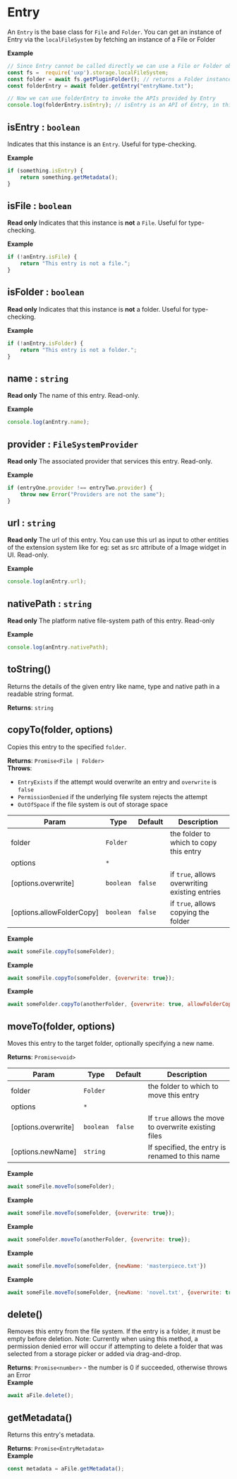 
<a name="module-storage-entry" id="module-storage-entry"></a>

# Entry
An `Entry` is the base class for `File` and `Folder`.
You can get an instance of Entry via the `localFileSystem` by fetching an instance of a File or Folder

**Example**
```js
// Since Entry cannot be called directly we can use a File or Folder object to invoke Entry as shown below
const fs =  require('uxp').storage.localFileSystem;
const folder = await fs.getPluginFolder(); // returns a Folder instance
const folderEntry = await folder.getEntry("entryName.txt");

// Now we can use folderEntry to invoke the APIs provided by Entry
console.log(folderEntry.isEntry); // isEntry is an API of Entry, in this example it will return true
```



<a name="module-storage-entry-isentry" id="module-storage-entry-isentry"></a>

## isEntry : `boolean`
Indicates that this instance is an `Entry`. Useful for type-checking.

**Example**  
```js
if (something.isEntry) {
    return something.getMetadata();
}
```


<a name="module-storage-entry-isfile" id="module-storage-entry-isfile"></a>

## isFile : `boolean`
**Read only**
Indicates that this instance is **not** a `File`. Useful for type-
checking.

**Example**  
```js
if (!anEntry.isFile) {
    return "This entry is not a file.";
}
```


<a name="module-storage-entry-isfolder" id="module-storage-entry-isfolder"></a>

## isFolder : `boolean`
**Read only**
Indicates that this instance is **not** a folder. Useful for type-
checking.

**Example**  
```js
if (!anEntry.isFolder) {
    return "This entry is not a folder.";
}
```


<a name="module-storage-entry-name" id="module-storage-entry-name"></a>

## name : `string`
**Read only**
The name of this entry. Read-only.

**Example**  
```js
console.log(anEntry.name);
```


<a name="module-storage-entry-provider" id="module-storage-entry-provider"></a>

## provider : `FileSystemProvider`
**Read only**
The associated provider that services this entry. Read-only.

**Example**  
```js
if (entryOne.provider !== entryTwo.provider) {
    throw new Error("Providers are not the same");
}
```


<a name="module-storage-entry-url" id="module-storage-entry-url"></a>

## url : `string`
**Read only**
The url of this entry. You can use this url as input to other entities of the extension system like for eg: set as src attribute of a Image widget in UI. Read-only.

**Example**  
```js
console.log(anEntry.url);
```


<a name="module-storage-entry-nativepath" id="module-storage-entry-nativepath"></a>

## nativePath : `string`
**Read only**
The platform native file-system path of this entry. Read-only

**Example**  
```js
console.log(anEntry.nativePath);
```


<a name="module-storage-entry-tostring" id="module-storage-entry-tostring"></a>

## toString()
Returns the details of the given entry like name, type and native path in a readable string format.

**Returns**: `string`  


<a name="module-storage-entry-copyto" id="module-storage-entry-copyto"></a>

## copyTo(folder, options)
Copies this entry to the specified `folder`.

**Returns**: `Promise<File | Folder>`  
**Throws**:

- `EntryExists` if the attempt would overwrite an entry and `overwrite` is `false`
- `PermissionDenied` if the underlying file system rejects the attempt
- `OutOfSpace` if the file system is out of storage space


| Param | Type | Default | Description |
| --- | --- | --- | --- |
| folder | `Folder` |  | the folder to which to copy this entry |
| options | `*` |  |  |
| [options.overwrite] | `boolean` | `false` | if `true`, allows overwriting existing entries |
| [options.allowFolderCopy] | `boolean` | `false` | if `true`, allows copying the folder |

**Example**  
```js
await someFile.copyTo(someFolder);
```
**Example**  
```js
await someFile.copyTo(someFolder, {overwrite: true});
```
**Example**  
```js
await someFolder.copyTo(anotherFolder, {overwrite: true, allowFolderCopy: true});
```


<a name="module-storage-entry-moveto" id="module-storage-entry-moveto"></a>

## moveTo(folder, options)
Moves this entry to the target folder, optionally specifying a new name.

**Returns**: `Promise<void>`  

| Param | Type | Default | Description |
| --- | --- | --- | --- |
| folder | `Folder` |  | the folder to which to move this entry |
| options | `*` |  |  |
| [options.overwrite] | `boolean` | `false` | If `true` allows the move to overwrite existing files |
| [options.newName] | `string` |  | If specified, the entry is renamed to this name |

**Example**  
```js
await someFile.moveTo(someFolder);
```
**Example**  
```js
await someFile.moveTo(someFolder, {overwrite: true});
```
**Example**  
```js
await someFolder.moveTo(anotherFolder, {overwrite: true});
```
**Example**  
```js
await someFile.moveTo(someFolder, {newName: 'masterpiece.txt'})
```
**Example**  
```js
await someFile.moveTo(someFolder, {newName: 'novel.txt', {overwrite: true})
```


<a name="module-storage-entry-delete" id="module-storage-entry-delete"></a>

## delete()
Removes this entry from the file system. If the entry is a folder, it must be empty before deletion.
Note: Currently when using this method, a permission denied error will occur if attempting to delete
a folder that was selected from a storage picker or added via drag-and-drop.

**Returns**: `Promise<number>` - the number is 0 if succeeded, otherwise throws an Error  
**Example**  
```js
await aFile.delete();
```


<a name="module-storage-entry-getmetadata" id="module-storage-entry-getmetadata"></a>

## getMetadata()
Returns this entry's metadata.

**Returns**: `Promise<EntryMetadata>`  
**Example**  
```js
const metadata = aFile.getMetadata();
```

  